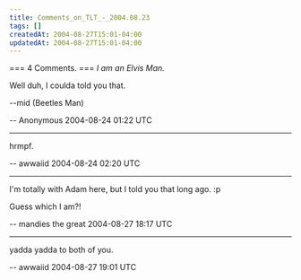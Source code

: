 ```yaml
---
title: Comments_on_TLT_-_2004.08.23
tags: []
createdAt: 2004-08-27T15:01-04:00
updatedAt: 2004-08-27T15:01-04:00
---
```


=== 4 Comments. ===
<i>I am an Elvis Man.</i>

Well duh, I coulda told you that.

--mid (Beetles Man)

-- Anonymous 2004-08-24 01:22 UTC

----
hrmpf.

-- awwaiid 2004-08-24 02:20 UTC

----
I'm totally with Adam here, but I told you that long ago. :p

Guess which I am?!

-- mandies the great 2004-08-27 18:17 UTC

----
yadda yadda to both of you.

-- awwaiid 2004-08-27 19:01 UTC


